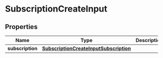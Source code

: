 

# SubscriptionCreateInput


## Properties

| Name | Type | Description | Notes |
|------------ | ------------- | ------------- | -------------|
|**subscription** | [**SubscriptionCreateInputSubscription**](SubscriptionCreateInputSubscription.md) |  |  |




